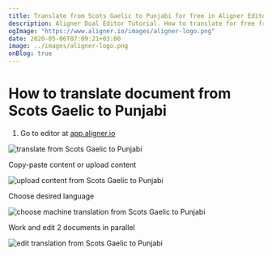 ```yaml
---
title: Translate from Scots Gaelic to Punjabi for free in Aligner Editor
description: Aligner Dual Editor Tutorial. How to translate for free from Scots Gaelic to Punjabi. Aligner is multilingual document management platform. 
ogImage: "https://www.aligner.io/images/aligner-logo.png"
date: 2020-05-06T07:09:21+03:00
image: ../images/aligner-logo.png
onBlog: true
---
```


# How to translate document from Scots Gaelic to Punjabi

1. Go to editor at [app.aligner.io](https://app.aligner.io "Aligner App web page")

![translate from Scots Gaelic to Punjabi](../aligner-blank-editor.png "translate from Scots Gaelic to Punjabi")

Copy-paste content or upload content

![upload content from Scots Gaelic to Punjabi](../aligner-uploaded-document.png "upload content from Scots Gaelic to Punjabi")

Choose desired language

![choose machine translation from Scots Gaelic to Punjabi](../aligner-language-dropdown.png "choose machine translation from Scots Gaelic to Punjabi")

Work and edit 2 documents in parallel

![edit translation from Scots Gaelic to Punjabi](../aligner-double-sitded-editor.png "edit translation from Scots Gaelic to Punjabi")

